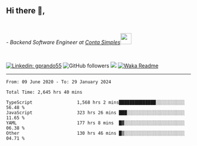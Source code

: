 <h2>Hi there  👋,</h2> </br>

<p><em>- Backend Software Engineer at <a href="https://contasimples.com">Conta Simples</a><img src="https://media.giphy.com/media/WUlplcMpOCEmTGBtBW/giphy.gif" width="30"> 
</em></p></br>


[![Linkedin: gprando55](https://img.shields.io/badge/-gprando55-blue?style=flat-square&logo=Linkedin&logoColor=white&link=https://www.linkedin.com/in/prandogabriel/)](https://www.linkedin.com/in/prandogabriel)
![GitHub followers](https://img.shields.io/github/followers/prandogabriel?label=Follow&style=social)
![](https://visitor-badge.glitch.me/badge?page_id=prandogabriel.prandogabriel)
[![Waka Readme](https://github.com/prandogabriel/prandogabriel/actions/workflows/update-stats.yml.yml/badge.svg)](https://github.com/prandogabriel/prandogabriel/actions/workflows/update-stats.yml.yml)

---

<!--START_SECTION:waka-->

```golang
From: 09 June 2020 - To: 29 January 2024

Total Time: 2,645 hrs 40 mins

TypeScript                 1,568 hrs 2 mins██████████████░░░░░░░░░░░   56.48 %
JavaScript                 323 hrs 26 mins ███░░░░░░░░░░░░░░░░░░░░░░   11.65 %
YAML                       177 hrs 8 mins  █▓░░░░░░░░░░░░░░░░░░░░░░░   06.38 %
Other                      130 hrs 46 mins █▒░░░░░░░░░░░░░░░░░░░░░░░   04.71 %
```

<!--END_SECTION:waka-->
